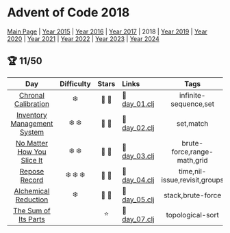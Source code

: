 # Advent of Code 2018

[Main Page](https://adventofcode.com/2018) | [Year 2015](/src/aoclj/year_2015/) | [Year 2016](/src/aoclj/year_2016/) | [Year 2017](/src/aoclj/year_2017/) | 2018 | [Year 2019](/src/aoclj/year_2019/) | [Year 2020](/src/aoclj/year_2020/) | [Year 2021](/src/aoclj/year_2021/) | [Year 2022](/src/aoclj/year_2022/) | [Year 2023](/src/aoclj/year_2023/) | [Year 2024](/src/aoclj/year_2024/)

## :trophy: 11/50

| Day | Difficulty | Stars | Links | Tags |
|:---: | :---: | :---: | :--- | :----: |
[Chronal Calibration](http://www.adventofcode.com/2018/day/1)|:snowflake:|:star2: :star2:|:small_orange_diamond: [day_01.clj](/src/aoclj/year_2018/day_01.clj)|infinite-sequence,set
[Inventory Management System](http://www.adventofcode.com/2018/day/2)|:snowflake: :snowflake:|:star2: :star2:|:small_orange_diamond: [day_02.clj](/src/aoclj/year_2018/day_02.clj)|set,match
[No Matter How You Slice It](http://www.adventofcode.com/2018/day/3)|:snowflake: :snowflake:|:star2: :star2:|:small_orange_diamond: [day_03.clj](/src/aoclj/year_2018/day_03.clj)|brute-force,range-math,grid
[Repose Record](http://www.adventofcode.com/2018/day/4)|:snowflake: :snowflake: :snowflake:|:star2: :star2:|:small_orange_diamond: [day_04.clj](/src/aoclj/year_2018/day_04.clj)|time,nil-issue,revisit,groups
[Alchemical Reduction](http://www.adventofcode.com/2018/day/5)|:snowflake:|:star2: :star2:|:small_orange_diamond: [day_05.clj](/src/aoclj/year_2018/day_05.clj)|stack,brute-force
[The Sum of Its Parts](http://www.adventofcode.com/2018/day/7)||:star:|:small_orange_diamond: [day_07.clj](/src/aoclj/year_2018/day_07.clj)|topological-sort
